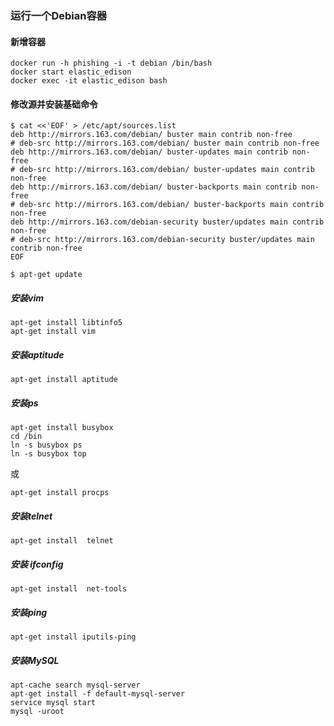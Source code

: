 ### 运行一个Debian容器

#### 新增容器

```
docker run -h phishing -i -t debian /bin/bash
docker start elastic_edison
docker exec -it elastic_edison bash
```

#### 修改源并安装基础命令

```shell
$ cat <<'EOF' > /etc/apt/sources.list
deb http://mirrors.163.com/debian/ buster main contrib non-free
# deb-src http://mirrors.163.com/debian/ buster main contrib non-free
deb http://mirrors.163.com/debian/ buster-updates main contrib non-free
# deb-src http://mirrors.163.com/debian/ buster-updates main contrib non-free
deb http://mirrors.163.com/debian/ buster-backports main contrib non-free
# deb-src http://mirrors.163.com/debian/ buster-backports main contrib non-free
deb http://mirrors.163.com/debian-security buster/updates main contrib non-free
# deb-src http://mirrors.163.com/debian-security buster/updates main contrib non-free
EOF

$ apt-get update
```

##### 安装vim

```
apt-get install libtinfo5
apt-get install vim
```

##### 安装aptitude

```
apt-get install aptitude
```

##### 安装ps

```
apt-get install busybox
cd /bin
ln -s busybox ps
ln -s busybox top
```

或

```
apt-get install procps
```

##### 安装telnet

```
apt-get install  telnet
```

##### 安装 ifconfig

```
apt-get install  net-tools
```

##### 安装ping

```
apt-get install iputils-ping
```

##### 安装MySQL

```
apt-cache search mysql-server
apt-get install -f default-mysql-server
service mysql start
mysql -uroot
```